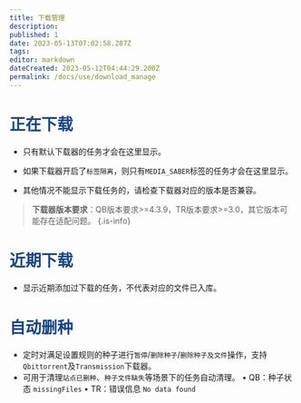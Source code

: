 ```yaml
---
title: 下载管理
description: 
published: 1
date: 2023-05-13T07:02:58.287Z
tags: 
editor: markdown
dateCreated: 2023-05-12T04:44:29.200Z
permalink: /docs/use/download_manage
---
```


# <font color=#184785>正在下载</font>

- 只有默认下载器的任务才会在这里显示。

- 如果下载器开启了`标签隔离`，则只有`MEDIA_SABER`标签的任务才会在这里显示。

- 其他情况不能显示下载任务的，请检查下载器对应的版本是否兼容。

> **下载器版本要求**：QB版本要求>=4.3.9，TR版本要求>=3.0，其它版本可能存在适配问题。
{.is-info}


# <font color=#184785>近期下载</font>

- 显示近期添加过下载的任务，不代表对应的文件已入库。

# <font color=#184785>自动删种</font>

- 定时对满足设置规则的种子进行`暂停`/`删除种子`/`删除种子及文件`操作，支持`Qbittorrent`及`Transmission`下载器。
- 可用于清理`站点已删种`、`种子文件缺失`等场景下的任务自动清理。
 •   QB：种子状态 `missingFiles`
 •   TR：错误信息 `No data found`